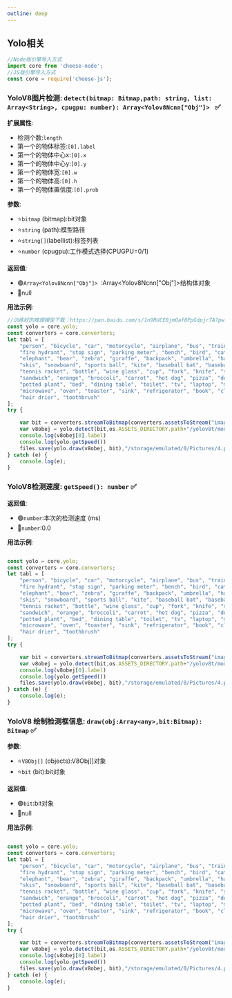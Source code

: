 ```yaml
---
outline: deep
---
```


## Yolo相关

```javascript
//Node版引擎导入方式
import core from 'cheese-node';
//JS版引擎导入方式
const core = require('cheese-js');
```

### YoloV8图片检测: `detect(bitmap: Bitmap,path: string, list: Array<String>, cpugpu: number): Array<Yolov8Ncnn["Obj"]> ` :white_check_mark:

**扩展属性**:

- 检测个数:`length`
- 第一个的物体标签:`[0].label`
- 第一个的物体中心x:`[0].x`
- 第一个的物体中心y:`[0].y`
- 第一个的物体宽:`[0].w`
- 第一个的物体高:`[0].h`
- 第一个的物体置信度:`[0].prob`

**参数**:

- ⭐`bitmap` (bitmap):bit对象
- ⭐`string` (path):模型路径
- ⭐`string[]`(labellist):标签列表
- ⭐`number` (cpugpu):工作模式选择(CPUGPU=0/1)

**返回值**:

- :green_circle:`Array<Yolov8Ncnn["Obj"]> `:Array<Yolov8Ncnn["Obj"]>结构体对象
- :red_circle:null

**用法示例**:

```javascript
//训练好的推理模型下载：https://pan.baidu.com/s/1n9RUCE8jmOaf0PpGdpjr7A?pwd=1234 （其他 >Ai模型 >yolov8模型）
const yolo = core.yolo;
const converters = core.converters;
let tabl = [
    "person", "bicycle", "car", "motorcycle", "airplane", "bus", "train", "truck", "boat", "traffic light",
    "fire hydrant", "stop sign", "parking meter", "bench", "bird", "cat", "dog", "horse", "sheep", "cow",
    "elephant", "bear", "zebra", "giraffe", "backpack", "umbrella", "handbag", "tie", "suitcase", "frisbee",
    "skis", "snowboard", "sports ball", "kite", "baseball bat", "baseball glove", "skateboard", "surfboard",
    "tennis racket", "bottle", "wine glass", "cup", "fork", "knife", "spoon", "bowl", "banana", "apple",
    "sandwich", "orange", "broccoli", "carrot", "hot dog", "pizza", "donut", "cake", "chair", "couch",
    "potted plant", "bed", "dining table", "toilet", "tv", "laptop", "mouse", "remote", "keyboard", "cell phone",
    "microwave", "oven", "toaster", "sink", "refrigerator", "book", "clock", "vase", "scissors", "teddy bear",
    "hair drier", "toothbrush"
];
try {

    var bit = converters.streamToBitmap(converters.assetsToStream("image.png"))
    var v8obej = yolo.detect(bit,os.ASSETS_DIRECTORY.path+"/yolov8t/model.ncnn", tabl, 0)
    console.log(v8obej[0].label)
    console.log(yolo.getSpeed())
    files.save(yolo.draw(v8obej, bit),"/storage/emulated/0/Pictures/4.png")
} catch (e) {
    console.log(e);
}
```

### YoloV8检测速度: `getSpeed(): number` :white_check_mark:

**返回值**:

- :green_circle:`number`:本次的检测速度 (ms)
- :red_circle:`number`:0.0

**用法示例**:

```javascript

const yolo = core.yolo;
const converters = core.converters;
let tabl = [
    "person", "bicycle", "car", "motorcycle", "airplane", "bus", "train", "truck", "boat", "traffic light",
    "fire hydrant", "stop sign", "parking meter", "bench", "bird", "cat", "dog", "horse", "sheep", "cow",
    "elephant", "bear", "zebra", "giraffe", "backpack", "umbrella", "handbag", "tie", "suitcase", "frisbee",
    "skis", "snowboard", "sports ball", "kite", "baseball bat", "baseball glove", "skateboard", "surfboard",
    "tennis racket", "bottle", "wine glass", "cup", "fork", "knife", "spoon", "bowl", "banana", "apple",
    "sandwich", "orange", "broccoli", "carrot", "hot dog", "pizza", "donut", "cake", "chair", "couch",
    "potted plant", "bed", "dining table", "toilet", "tv", "laptop", "mouse", "remote", "keyboard", "cell phone",
    "microwave", "oven", "toaster", "sink", "refrigerator", "book", "clock", "vase", "scissors", "teddy bear",
    "hair drier", "toothbrush"
];
try {

    var bit = converters.streamToBitmap(converters.assetsToStream("image.png"))
    var v8obej = yolo.detect(bit,os.ASSETS_DIRECTORY.path+"/yolov8t/model.ncnn", tabl, 0)
    console.log(v8obej[0].label)
    console.log(yolo.getSpeed())
    files.save(yolo.draw(v8obej, bit),"/storage/emulated/0/Pictures/4.png")
} catch (e) {
    console.log(e);
}
```

### YoloV8 绘制检测框信息: `draw(obj:Array<any>,bit:Bitmap): Bitmap` :white_check_mark:

**参数**:

- ⭐`V8Obj[]` (objects):V8Obj[]对象
- ⭐`bit` (bit):bit对象

**返回值**:

- :green_circle:`bit`:bit对象
- :red_circle:null

**用法示例**:

```javascript

const yolo = core.yolo;
const converters = core.converters;
let tabl = [
    "person", "bicycle", "car", "motorcycle", "airplane", "bus", "train", "truck", "boat", "traffic light",
    "fire hydrant", "stop sign", "parking meter", "bench", "bird", "cat", "dog", "horse", "sheep", "cow",
    "elephant", "bear", "zebra", "giraffe", "backpack", "umbrella", "handbag", "tie", "suitcase", "frisbee",
    "skis", "snowboard", "sports ball", "kite", "baseball bat", "baseball glove", "skateboard", "surfboard",
    "tennis racket", "bottle", "wine glass", "cup", "fork", "knife", "spoon", "bowl", "banana", "apple",
    "sandwich", "orange", "broccoli", "carrot", "hot dog", "pizza", "donut", "cake", "chair", "couch",
    "potted plant", "bed", "dining table", "toilet", "tv", "laptop", "mouse", "remote", "keyboard", "cell phone",
    "microwave", "oven", "toaster", "sink", "refrigerator", "book", "clock", "vase", "scissors", "teddy bear",
    "hair drier", "toothbrush"
];
try {

    var bit = converters.streamToBitmap(converters.assetsToStream("image.png"))
    var v8obej = yolo.detect(bit,os.ASSETS_DIRECTORY.path+"/yolov8t/model.ncnn", tabl, 0)
    console.log(v8obej[0].label)
    console.log(yolo.getSpeed())
    files.save(yolo.draw(v8obej, bit),"/storage/emulated/0/Pictures/4.png")
} catch (e) {
    console.log(e);
}
```



